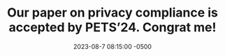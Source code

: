 ---
title: "Our paper on privacy compliance is accepted by PETS’24. Congrat me!"
date: 2023-08-7 08:15:00 -0500
---